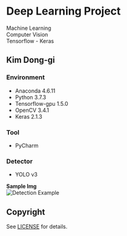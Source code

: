 # Deep Learning Project      
   Machine Learning    
   Computer Vision    
   Tensorflow - Keras


Kim Dong-gi
---

### **Environment**  
+ Anaconda 4.6.11
+ Python 3.7.3
+ Tensorflow-gpu 1.5.0   
+ OpenCV 3.4.1   
+ Keras 2.1.3    

### **Tool**  
+ PyCharm  
### **Detector**  
+ YOLO v3


**Sample Img**  
![Detection Example](https://ibb.co/3S1BMLP.png)


## Copyright
See [LICENSE](LICENSE) for details.   
